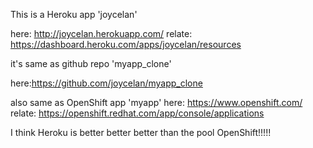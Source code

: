 This is a Heroku app 'joycelan'

here: http://joycelan.herokuapp.com/
relate: https://dashboard.heroku.com/apps/joycelan/resources

it's same as github repo 'myapp_clone' 

here:https://github.com/joycelan/myapp_clone

also same as OpenShift app 'myapp'
here: https://www.openshift.com/
relate: https://openshift.redhat.com/app/console/applications



I think Heroku is better better better than the pool OpenShift!!!!!
